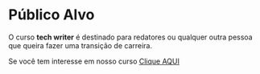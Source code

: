 # Público Alvo

O curso **tech writer** é destinado para redatores ou qualquer outra pessoa que queira fazer uma transição de carreira.

Se você tem interesse em nosso curso [Clique AQUI](www.exemplo.com.br)
